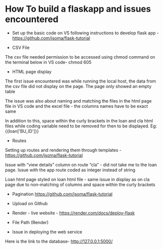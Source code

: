 # How To build a flaskapp and issues encountered

- Set up the basic code on VS following instructions to develop flask app - https://github.com/jsoma/flask-tutorial

- CSV File

The csv file needed permission to be accessed using chmod command on the terminal below in VS code- chmod 605

- HTML page display

The first issue encountered was while running the local host, the data from the csv file did not display on the page. The page only showed an empty table

The issue was also about naming and matching the files in the html page file in VS code and the excel file - the columns names have to be exact same

In addition to this, space within the curly brackets in the loan and cla html files while coding variable need to be removed for then to be displayed. Eg: <td>{{loan['BU_ID']}}</td>

- Routes

Setting up routes and rendering them through templates - https://github.com/jsoma/flask-tutorial

Issue with “view details” column on route “cla” - did not take me to the loan page. Issue with the app route coded as integer instead of string 

Loan html page styled on loan html file - same issue in display as on cla page due to non-matching of columns and space within the curly brackets

- Pagination https://github.com/jsoma/flask-tutorial

- Upload on Github

- Render - live website - https://render.com/docs/deploy-flask

- File Path (Render)

- Issue in deploying the web service


Here is the link to the database- http://127.0.0.1:5000/






